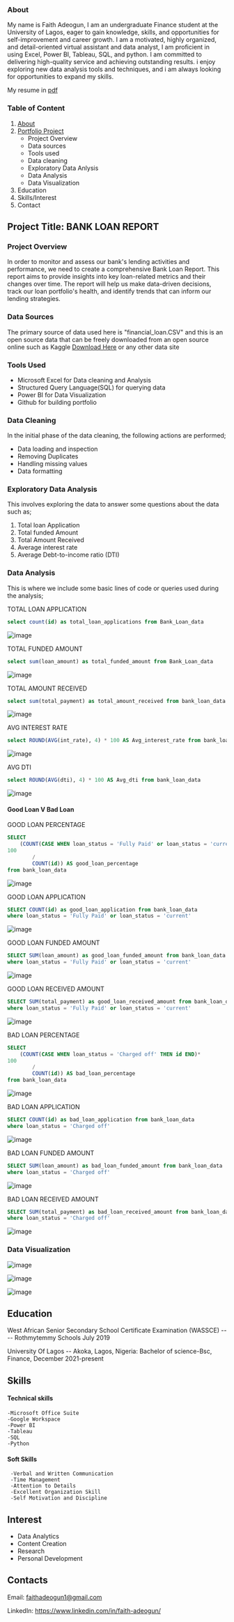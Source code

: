 ### About
My name is Faith Adeogun, I am an undergraduate Finance student at the University of Lagos, eager to gain knowledge, skills, and opportunities for self-improvement and career growth. I am a motivated, highly organized, and detail-oriented virtual assistant and data analyst, I am proficient in using Excel, Power BI, Tableau, SQL, and python. I am committed to delivering high-quality service and achieving outstanding results. i enjoy exploring new data analysis tools and techniques, and i am always looking for opportunities to expand my skills.

My resume in [pdf](https://github.com/faith-toyin/Faith-Adeogun---Data-Analyst-portfolio-/blob/main/faith%20adeogun%20resume%20pdf.pdf)

### Table of Content
1. [About](#about)
2. [Portfolio Project](#portfolio-project)
    - Project Overview
    - Data sources
    - Tools used
    - Data cleaning
    - Exploratory Data Anlysis
    - Data Analysis
    - Data Visualization
3. Education
4. Skills/Interest
5. Contact


## Project Title: BANK LOAN REPORT
### Project Overview
In order to monitor and assess our bank's lending activities and performance, we need to create a comprehensive Bank Loan Report. This report aims to provide insights into key loan-related metrics and their changes over time. The report will help us make data-driven decisions, track our loan portfolio's health, and identify trends that can inform our lending strategies.

### Data Sources
The primary source of data used here is "financial_loan.CSV" and this is an open source data that can be freely downloaded from an open source online such as Kaggle [Download Here](https://www.kaggle.com/datasets) or any other data site

### Tools Used
- Microsoft Excel for Data cleaning and Analysis
- Structured Query Language(SQL) for querying data
- Power BI for Data Visualization
- Github for building portfolio

### Data Cleaning
In the initial phase of the data cleaning, the following actions are performed;
 - Data loading and inspection
 - Removing Duplicates
 - Handling missing values
 - Data formatting

### Exploratory Data Analysis
This involves exploring the data to answer some questions about the data such as;
  1. Total loan Application
  2. Total funded Amount
  3. Total Amount Received
  4. Average interest rate
  5. Average Debt-to-income ratio (DTI)

### Data Analysis
This is where we include some basic lines of code or queries used during the analysis;

TOTAL LOAN APPLICATION
```SQL
select count(id) as total_loan_applications from Bank_Loan_data
```
![image](https://github.com/user-attachments/assets/64183719-bb6f-4061-a047-7e8c44210a9a)

TOTAL FUNDED AMOUNT
```SQL
select sum(loan_amount) as total_funded_amount from Bank_Loan_data
```
![image](https://github.com/user-attachments/assets/3823b7b3-e72c-44d3-ae22-ff51f46f60fe)

TOTAL AMOUNT RECEIVED
```SQL
select sum(total_payment) as total_amount_received from bank_loan_data
```
![image](https://github.com/user-attachments/assets/b4abbd72-3c10-40f3-9661-a23da3a7f131)

AVG INTEREST RATE
```SQL
select ROUND(AVG(int_rate), 4) * 100 AS Avg_interest_rate from bank_loan_data
```
![image](https://github.com/user-attachments/assets/13481bcd-c946-4de3-ae4d-a567cd6e8bd5)

AVG DTI
```SQL
select ROUND(AVG(dti), 4) * 100 AS Avg_dti from bank_loan_data
```
![image](https://github.com/user-attachments/assets/c7089eb8-2e06-4e63-b5ca-308027401311)

#### Good Loan V Bad Loan
GOOD LOAN PERCENTAGE
```SQL
SELECT 
	(COUNT(CASE WHEN loan_status = 'Fully Paid' or loan_status = 'current' THEN id END)*
100
		/
		COUNT(id)) AS good_loan_percentage
from bank_loan_data
```
![image](https://github.com/user-attachments/assets/a48f4e1d-7d78-4f27-aff8-388a1975c077)

GOOD LOAN APPLICATION
```SQL
SELECT COUNT(id) as good_loan_application from bank_loan_data
where loan_status = 'Fully Paid' or loan_status = 'current'
```
![image](https://github.com/user-attachments/assets/7563e007-4320-4bad-b285-f1ddb0afb46b)

GOOD LOAN FUNDED AMOUNT
```SQL
SELECT SUM(loan_amount) as good_loan_funded_amount from bank_loan_data
where loan_status = 'Fully Paid' or loan_status = 'current'
```
![image](https://github.com/user-attachments/assets/0d1e7c01-7900-47dc-af88-7bd2f47242bb)

GOOD LOAN RECEIVED AMOUNT
```SQL
SELECT SUM(total_payment) as good_loan_received_amount from bank_loan_data
where loan_status = 'Fully Paid' or loan_status = 'current'
```
![image](https://github.com/user-attachments/assets/451342b0-48fc-40d8-b054-d4715f023711)

BAD LOAN PERCENTAGE
```SQL
SELECT 
	(COUNT(CASE WHEN loan_status = 'Charged off' THEN id END)*
100
		/
		COUNT(id)) AS bad_loan_percentage
from bank_loan_data
```
![image](https://github.com/user-attachments/assets/96411bd1-688a-4687-858b-702b6d2a15fe)

BAD LOAN APPLICATION
```SQL
SELECT COUNT(id) as bad_loan_application from bank_loan_data
where loan_status = 'Charged off'
```
![image](https://github.com/user-attachments/assets/8253c788-fd57-4ff0-b70e-ddd96a6f46c6)

BAD LOAN FUNDED AMOUNT
```SQL
SELECT SUM(loan_amount) as bad_loan_funded_amount from bank_loan_data
where loan_status = 'Charged off'
```
![image](https://github.com/user-attachments/assets/b1849875-0dfa-4a0c-96a9-381cfd63980f)

BAD LOAN RECEIVED AMOUNT
```SQL
SELECT SUM(total_payment) as bad_loan_received_amount from bank_loan_data
where loan_status = 'Charged off'
```
![image](https://github.com/user-attachments/assets/200264b9-ffcc-4f84-9c41-45581802ae9e)


### Data Visualization

![image](https://github.com/user-attachments/assets/3544f963-4b80-40a8-af80-09115e8c8e24)

![image](https://github.com/user-attachments/assets/b77058e1-5e19-47bc-9982-4afef62062c2)

![image](https://github.com/user-attachments/assets/44c3a43c-b0e6-4345-9a4d-dc20f9498c86)
 
## Education
West African Senior Secondary School Certificate Examination (WASSCE)  ---- Rothmytemmy Schools    July 2019

University Of Lagos -- Akoka, Lagos, Nigeria: Bachelor of science-Bsc, Finance, December 2021-present

## Skills 
  #### Technical skills
    -Microsoft Office Suite
    -Google Workspace
    -Power BI
    -Tableau
    -SQL
    -Python
 #### Soft Skills
     -Verbal and Written Communication
     -Time Management
     -Attention to Details
     -Excellent Organization Skill
     -Self Motivation and Discipline

## Interest
  * Data Analytics
  * Content Creation
  * Research
  * Personal Development

## Contacts
   Email: faithadeogun1@gmail.com
  
   LinkedIn: https://www.linkedin.com/in/faith-adeogun/
  
